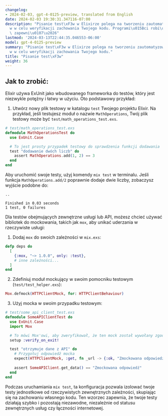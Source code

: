 ```yaml
---
changelog:
- 2024-02-03, gpt-4-0125-preview, translated from English
date: 2024-02-03 19:30:31.347116-07:00
description: "Pisanie test\xF3w w Elixirze polega na tworzeniu zautomatyzowanych skrypt\xF3\
  w w celu weryfikacji zachowania Twojego kodu. Programi\u015Bci robi\u0105 to, aby\
  \ zapewni\u0107\u2026"
lastmod: '2024-03-13T22:44:35.046553-06:00'
model: gpt-4-0125-preview
summary: "Pisanie test\xF3w w Elixirze polega na tworzeniu zautomatyzowanych skrypt\xF3\
  w w celu weryfikacji zachowania Twojego kodu."
title: "Pisanie test\xF3w"
weight: 36
---
```


## Jak to zrobić:
Elixir używa ExUnit jako wbudowanego frameworka do testów, który jest niezwykle potężny i łatwy w użyciu. Oto podstawowy przykład:

1. Utwórz nowy plik testowy w katalogu `test` Twojego projektu Elixir. Na przykład, jeśli testujesz moduł o nazwie `MathOperations`, Twój plik testowy może być `test/math_operations_test.exs`.

```elixir
# test/math_operations_test.exs
defmodule MathOperationsTest do
  use ExUnit.Case

  # To jest prosty przypadek testowy do sprawdzenia funkcji dodawania
  test "dodawanie dwóch liczb" do
    assert MathOperations.add(1, 2) == 3
  end
end
```

Aby uruchomić swoje testy, użyj komendy `mix test` w terminalu. Jeśli funkcja `MathOperations.add/2` poprawnie dodaje dwie liczby, zobaczysz wyjście podobne do:

```
..

Finished in 0.03 seconds
1 test, 0 failures
```

Dla testów obejmujących zewnętrzne usługi lub API, możesz chcieć używać bibliotek do mockowania, takich jak `mox`, aby unikać uderzania w rzeczywiste usługi:

1. Dodaj `mox` do swoich zależności w `mix.exs`:

```elixir
defp deps do
  [
    {:mox, "~> 1.0.0", only: :test},
    # inne zależności...
  ]
end
```

2. Zdefiniuj moduł mockujący w swoim pomocniku testowym (`test/test_helper.exs`):

```elixir
Mox.defmock(HTTPClientMock, for: HTTPClientBehaviour)
```

3. Użyj mocka w swoim przypadku testowym:

```elixir
# test/some_api_client_test.exs
defmodule SomeAPIClientTest do
  use ExUnit.Case
  import Mox

  # To mówi Mox'owi, aby zweryfikował, że ten mock został wywołany zgodnie z oczekiwaniami
  setup :verify_on_exit!

  test "otrzymuje dane z API" do
    # Przygotuj odpowiedź mocka
    expect(HTTPClientMock, :get, fn _url -> {:ok, "Zmockowana odpowiedź"} end)
    
    assert SomeAPIClient.get_data() == "Zmockowana odpowiedź"
  end
end
```

Podczas uruchamiania `mix test`, ta konfiguracja pozwala izolować twoje testy jednostkowe od rzeczywistych zewnętrznych zależności, skupiając się na zachowaniu własnego kodu. Ten wzorzec zapewnia, że twoje testy działają szybko i pozostają niezawodne, niezależnie od statusu zewnętrznych usług czy łączności internetowej.
